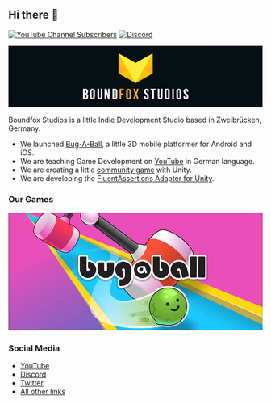 ## Hi there 👋

[![YouTube Channel Subscribers](https://img.shields.io/youtube/channel/subscribers/UCf54CbMEHpI3fXE-SwMg0Ug?style=social)][1] [![Discord](https://img.shields.io/discord/454361389935493124?logo=discord&logoColor=white)][2]

![Boundfox Studios](boundfoxstudios.png)

Boundfox Studios is a little Indie Development Studio based in Zweibrücken, Germany.

* We launched [Bug-A-Ball](https://bugaball.com), a little 3D mobile platformer for Android and iOS. 
* We are teaching Game Development on [YouTube][1] in German language.
* We are creating a little [community game](https://github.com/boundfoxstudios/community-project) with Unity.
* We are developing the [FluentAssertions Adapter for Unity](https://github.com/BoundfoxStudios/fluentassertions-unity).

### Our Games

[![Bug-A-Ball](bug-a-ball.png)](https://bugaball.com)

### Social Media

* [YouTube][1]
* [Discord][2]
* [Twitter](https://twitter.com/boundfoxstudios)
* [All other links](https://boundfoxstudios.com/socials/)

<!-- Reference Links -->

[1]: https://youtube.com/c/boundfox
[2]: https://discord.gg/tHqNzMT